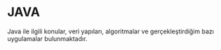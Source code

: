 # JAVA
Java ile ilgili konular, veri yapıları, algoritmalar ve gerçekleştirdiğim bazı uygulamalar bulunmaktadır.
